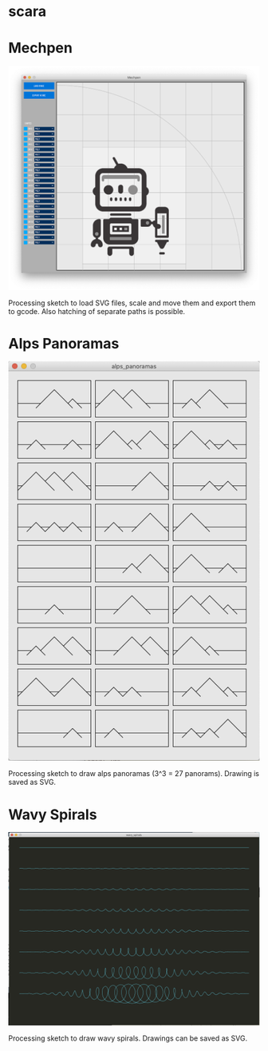 # scara

# Mechpen

![Screenshot](mechpen/mechpen_screenshot.png)

Processing sketch to load SVG files, scale and move them and export
them to gcode.
Also hatching of separate paths is possible.


# Alps Panoramas

![Screenshot](alps_panoramas/alps_screenshot.png)

Processing sketch to draw alps panoramas (3^3 = 27 panorams).
Drawing is saved as SVG.

# Wavy Spirals

![Screenshot](wavy_spirals/wavy_spirals_screenshot.png)

Processing sketch to draw wavy spirals.
Drawings can be saved as SVG.


